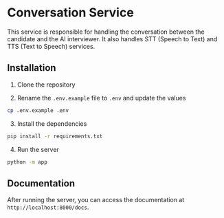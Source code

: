 # Conversation Service

This service is responsible for handling the conversation between the candidate and the AI interviewer. It also handles STT (Speech to Text) and TTS (Text to Speech) services.

## Installation

1. Clone the repository

2. Rename the `.env.example` file to `.env` and update the values

```bash
cp .env.example .env
```

3. Install the dependencies

```bash
pip install -r requirements.txt
```

4. Run the server

```bash
python -m app
```

## Documentation

After running the server, you can access the documentation at `http://localhost:8000/docs`.
